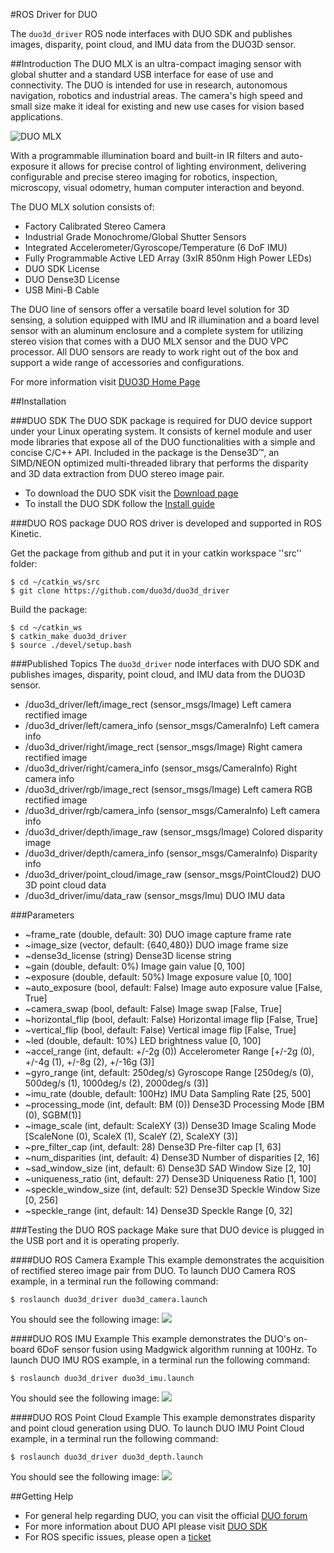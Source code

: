 #ROS Driver for DUO

The `duo3d_driver` ROS node interfaces with DUO SDK and publishes images, disparity, point cloud, and IMU data from the DUO3D sensor.

##Introduction
The DUO MLX is an ultra-compact imaging sensor with global shutter and a standard USB interface for ease of use and connectivity. The DUO is intended for use in research, autonomous navigation, robotics and industrial areas. The camera's high speed and small size make it ideal for existing and new use cases for vision based applications.

![DUO MLX](https://duo3d.com/public/media/products/duo_m_mlx_feb10-136.png)

With a programmable illumination board and built-in IR filters and auto-exposure it allows for precise control of lighting environment, delivering configurable and precise stereo imaging for robotics, inspection, microscopy, visual odometry, human computer interaction and beyond.

The DUO MLX solution consists of:

 * Factory Calibrated Stereo Camera
 * Industrial Grade Monochrome/Global Shutter Sensors
 * Integrated Accelerometer/Gyroscope/Temperature (6 DoF IMU)
 * Fully Programmable Active LED Array (3xIR 850nm High Power LEDs)
 * DUO SDK License
 * DUO Dense3D License
 * USB Mini-B Cable

The DUO line of sensors offer a versatile board level solution for 3D sensing, a solution equipped with IMU and IR illumination and a board level sensor with an aluminum enclosure and a complete system for utilizing stereo vision that comes with a DUO MLX sensor and the DUO VPC processor. All DUO sensors are ready to work right out of the box and support a wide range of accessories and configurations.

For more information visit [DUO3D Home Page](https://duo3d.com)

##Installation

###DUO SDK
The DUO SDK package is required for DUO device support under your Linux operating system. It consists of kernel module and user mode libraries that expose all of the DUO functionalities with a simple and concise C/C++ API. Included in the package is the Dense3D&trade;, an SIMD/NEON optimized multi-threaded library that performs the disparity and 3D data extraction from DUO stereo image pair. 

 * To download the DUO SDK visit the [Download page](https://duo3d.com/docs/downloads)
 * To install the DUO SDK follow the [Install guide](https://duo3d.com/docs/articles/install-all)

###DUO ROS package
DUO ROS driver is developed and supported in ROS Kinetic. 

Get the package from github and put it in your catkin workspace ''src'' folder:

    $ cd ~/catkin_ws/src
    $ git clone https://github.com/duo3d/duo3d_driver

Build the package:

    $ cd ~/catkin_ws
    $ catkin_make duo3d_driver
    $ source ./devel/setup.bash


###Published Topics
The `duo3d_driver` node interfaces with DUO SDK and publishes images, disparity, point cloud, and IMU data from the DUO3D sensor.

 * /duo3d_driver/left/image_rect (sensor_msgs/Image)
 Left camera rectified image
 * /duo3d_driver/left/camera_info (sensor_msgs/CameraInfo)
 Left camera info
 * /duo3d_driver/right/image_rect (sensor_msgs/Image)
 Right camera rectified image
 * /duo3d_driver/right/camera_info (sensor_msgs/CameraInfo)
 Right camera info
 * /duo3d_driver/rgb/image_rect (sensor_msgs/Image)
 Left camera RGB rectified image
 * /duo3d_driver/rgb/camera_info (sensor_msgs/CameraInfo)
 Left camera info
 * /duo3d_driver/depth/image_raw (sensor_msgs/Image)
 Colored disparity image
 * /duo3d_driver/depth/camera_info (sensor_msgs/CameraInfo)
 Disparity info
 * /duo3d_driver/point_cloud/image_raw (sensor_msgs/PointCloud2)
 DUO 3D point cloud data
 * /duo3d_driver/imu/data_raw (sensor_msgs/Imu)
 DUO IMU data

###Parameters
* ~frame_rate (double, default: 30)
DUO image capture frame rate
* ~image_size (vector<int>, default: {640,480})
DUO image frame size
* ~dense3d_license (string)
Dense3D license string
* ~gain (double, default: 0%)
Image gain value [0, 100]
* ~exposure (double, default: 50%)
Image exposure value [0, 100]
* ~auto_exposure (bool, default: False)
Image auto exposure value [False, True]
* ~camera_swap (bool, default: False)
Image swap [False, True]
* ~horizontal_flip (bool, default: False)
Horizontal image flip [False, True]
* ~vertical_flip (bool, default: False)
Vertical image flip [False, True]
* ~led (double, default: 10%)
LED brightness value [0, 100]
* ~accel_range (int, default: +/-2g (0))
Accelerometer Range [+/-2g (0), +/-4g (1), +/-8g (2), +/-16g (3)]
* ~gyro_range (int, default: 250deg/s)
Gyroscope Range [250deg/s (0), 500deg/s (1), 1000deg/s (2), 2000deg/s (3)]
* ~imu_rate (double, default: 100Hz)
IMU Data Sampling Rate [25, 500]
* ~processing_mode (int, default: BM (0))
Dense3D Processing Mode [BM (0), SGBM(1)]
* ~image_scale (int, default: ScaleXY (3))
Dense3D Image Scaling Mode [ScaleNone (0), ScaleX (1), ScaleY (2), ScaleXY (3)]
* ~pre_filter_cap (int, default: 28)
Dense3D Pre-filter cap [1, 63]
* ~num_disparities (int, default: 4)
Dense3D Number of disparities [2, 16]
* ~sad_window_size (int, default: 6)
Dense3D SAD Window Size [2, 10]
* ~uniqueness_ratio (int, default: 27)
Dense3D Uniqueness Ratio [1, 100]
* ~speckle_window_size (int, default: 52)
Dense3D Speckle Window Size [0, 256]
* ~speckle_range (int, default: 14)
Dense3D Speckle Range [0, 32]

###Testing the DUO ROS package
Make sure that DUO device is plugged in the USB port and it is operating properly.

####DUO ROS Camera Example
This example demonstrates the acquisition of rectified stereo image pair from DUO. 
To launch DUO Camera ROS example, in a terminal run the following command:

    $ roslaunch duo3d_driver duo3d_camera.launch

You should see the following image:
![](https://duo3d.com/public/media/products/ROS-DUO-Camera.jpg)

####DUO ROS IMU Example
This example demonstrates the DUO's on-board 6DoF sensor fusion using Madgwick algorithm running at 100Hz.
To launch DUO IMU ROS example, in a terminal run the following command:

    $ roslaunch duo3d_driver duo3d_imu.launch
 
You should see the following image:
![](https://duo3d.com/public/media/products/ROS-DUO-IMU.jpg)

####DUO ROS Point Cloud Example
This example demonstrates disparity and point cloud generation using DUO. 
To launch DUO IMU Point Cloud example, in a terminal run the following command:

    $ roslaunch duo3d_driver duo3d_depth.launch
 
You should see the following image:
![](https://duo3d.com/public/media/products/ROS-DUO-PointCloud.jpg)

##Getting Help

 * For general help regarding DUO, you can visit the official [DUO forum](https://duo3d.com/forums)
 * For more information about DUO API please visit [DUO SDK](https://duo3d.com/docs/articles/sdk)
 * For ROS specific issues, please open a [ticket](https://github.com/duo3d/duo3d_driver/issues)